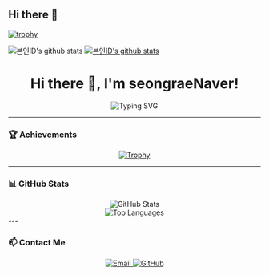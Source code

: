 ## Hi there 👋

[![trophy](https://github-profile-trophy.vercel.app/?username=seongraeNaver)](https://github.com/ryo-ma/github-profile-trophy)


![본인ID's github stats](https://github-readme-stats.vercel.app/api?username=seongraeNaver&show_icons=true)
[![본인ID's github stats](https://github-readme-stats.vercel.app/api/top-langs/?username=seongraeNaver&show_icons=true&hide_border=true&title_color=004386&icon_color=004386&layout=compact)](https://github.com/seongraeNaver)


<h1 align="center">Hi there 👋, I'm seongraeNaver!</h1>

<p align="center">
  <img src="https://readme-typing-svg.demolab.com?font=Fira+Code&weight=500&size=24&duration=4000&pause=500&center=true&width=435&lines=Software+Developer;AI+Enthusiast;Always+learning+new+things!" alt="Typing SVG" />
</p>

---

### 🏆 Achievements
<p align="center">
  <a href="https://github.com/ryo-ma/github-profile-trophy">
    <img src="https://github-profile-trophy.vercel.app/?username=seongraeNaver&theme=radical&margin-w=15&margin-h=15" alt="Trophy" />
  </a>
</p>

---

### 📊 GitHub Stats
<div align="center">
  <img src="https://github-readme-stats.vercel.app/api?username=seongraeNaver&show_icons=true&theme=radical&hide_border=true" alt="GitHub Stats" />
  <br/>
  <img src="https://github-readme-stats.vercel.app/api/top-langs/?username=seongraeNaver&layout=compact&theme=radical&hide_border=true" alt="Top Languages" />
</div>
---

### 📫 Contact Me
<div align="center">
  <a href="mailto:seongrae1997@naver.com">
    <img src="https://img.shields.io/badge/Email-seongrae1997@naver.com-ff69b4?style=for-the-badge&logo=gmail&logoColor=white" alt="Email" />
  </a>
  <a href="https://github.com/seongraeNaver">
    <img src="https://img.shields.io/badge/GitHub-seongraeNaver-181717?style=for-the-badge&logo=github" alt="GitHub" />
  </a>
</div>

